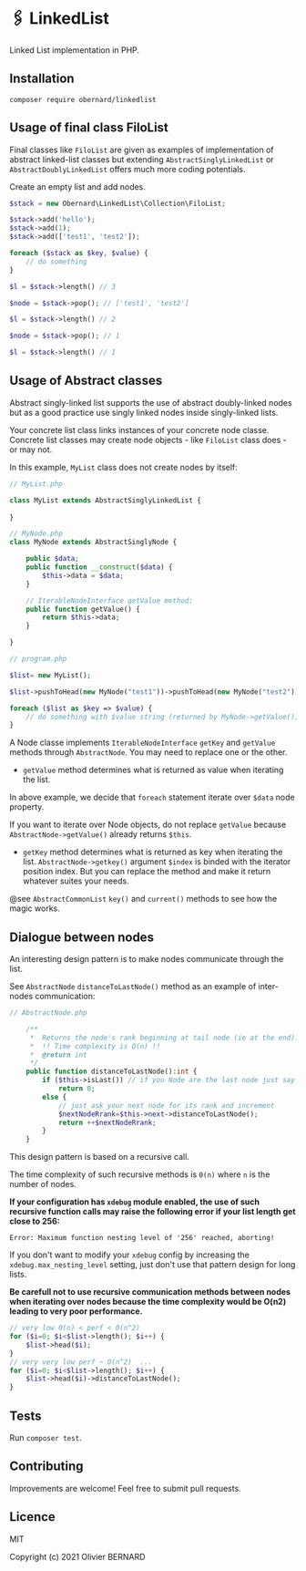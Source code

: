 # 🖇 LinkedList

Linked List implementation in PHP.

## Installation

```shell
composer require obernard/linkedlist
```

## Usage of final class FiloList

Final classes like `FiloList` are given as examples of implementation of abstract linked-list classes but extending `AbstractSinglyLinkedList` or `AbstractDoublyLinkedList` offers much more coding potentials.

Create an empty list and add nodes.
```php
$stack = new Obernard\LinkedList\Collection\FiloList;

$stack->add('hello');
$stack->add(1);
$stack->add(['test1', 'test2']);

foreach ($stack as $key, $value) {
    // do something 
}

$l = $stack->length() // 3

$node = $stack->pop(); // ['test1', 'test2']

$l = $stack->length() // 2

$node = $stack->pop(); // 1

$l = $stack->length() // 1

```

## Usage of Abstract classes 

Abstract singly-linked list supports the use of abstract doubly-linked nodes but as a good practice use singly linked nodes inside singly-linked lists.

Your concrete list class links instances of your concrete node classe. Concrete list classes may create node objects - like `FiloList` class does - or may not.   

In this example, `MyList` class does not create nodes by itself:

```php
// MyList.php

class MyList extends AbstractSinglyLinkedList {
    
}

// MyNode.php
class MyNode extends AbstractSinglyNode {

    public $data;
    public function __construct($data) {
        $this->data = $data;
    }

    // IterableNodeInterface getValue method:
    public function getValue() {
        return $this->data;
    }

}

// program.php

$list= new MyList();

$list->pushToHead(new MyNode("test1"))->pushToHead(new MyNode("test2"));

foreach ($list as $key => $value) {
    // do something with $value string (returned by MyNode->getValue()) and $key (MyNode->getKey())
}


```
A Node classe implements `IterableNodeInterface` `getKey` and `getValue` methods through `AbstractNode`. You may need to replace one or the other. 

- `getValue` method determines what is returned as value when iterating the list. 

In above example, we decide that `foreach` statement iterate over `$data` node property.

If you want to iterate over Node objects, do not replace `getValue` because `AbstractNode->getValue()` already returns `$this`.

- `getKey` method determines what is returned as key when iterating the list. `AbstractNode->getkey()` argument `$index` is binded with the iterator position index. But you can replace the method and make it return whatever suites your needs. 

@see `AbstractCommonList` `key()` and `current()` methods to see how the magic works.


## Dialogue between nodes 

An interesting design pattern is to make nodes communicate through the list. 

See `AbstractNode` `distanceToLastNode()` method as an example of inter-nodes communication:

```php
// AbstractNode.php

    /**
     *  Returns the node's rank beginning at tail node (ie at the end).
     *  !! Time complexity is O(n) !!
     *  @return int 
     */
    public function distanceToLastNode():int {
        if ($this->isLast()) // if you Node are the last node just say 0
            return 0;
        else {
            // just ask your next node for its rank and increment 
            $nextNodeRrank=$this->next->distanceToLastNode();    
            return ++$nextNodeRrank; 
        }
    }

```

This design pattern is based on a recursive call.

The time complexity of such recursive methods is `0(n)` where `n` is the number of nodes.

**If your configuration has `xdebug` module enabled, the use of such recursive function calls may raise the following error if your list length get close to 256:** 

```
Error: Maximum function nesting level of '256' reached, aborting!    
```

If you don't want to modify your `xdebug` config by increasing the `xdebug.max_nesting_level` setting, just don't use that pattern design for long lists.     


**Be carefull not to use recursive communication methods between nodes when iterating over nodes because the time complexity would be O(n2) leading to very poor performance.**


```php
// very low 0(n) < perf < 0(n^2)
for ($i=0; $i<$list->length(); $i++) {
    $list->head($i);
}
// very very low perf ~ O(n^2)  ...
for ($i=0; $i<$list->length(); $i++) {
    $list->head($i)->distanceToLastNode();
}

```

## Tests

Run `composer test`.


## Contributing

Improvements are welcome! Feel free to submit pull requests.

## Licence

MIT

Copyright (c) 2021 Olivier BERNARD